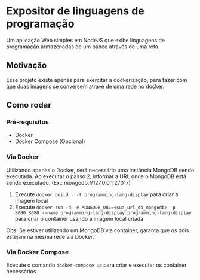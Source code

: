# Expositor de linguagens de programação
Um aplicação Web simples em NodeJS que exibe linguagens de programação armazenadas de um banco através de uma rota.

## Motivação
Esse projeto existe apenas para exercitar a dockerização, para fazer com que duas imagens se conversem atravé de uma rede no docker.

## Como rodar

### Pré-requisitos
- Docker
- Docker Compose (Opcional)

### Via Docker
Utilizando apenas o Docker, será necessário uma instância MongoDB sendo executada. Ao executar o passo 2, informar a URL onde o MongoDB está sendo executado. (Ex.: mongodb://127.0.0.1:27017)

1. Execute `docker build . -t programming-lang-display` para criar a imagem local
2. Execute `docker run -d -e MONGODB_URL=<sua_url_do_mongodb> -p 8080:8080 --name programming-lang-display programming-lang-display` para criar o container usando a imagem local criada

Obs: Se estiver utilizando um MongoDB via container, garanta que os dois estejam na mesma rede via Docker.

### Via Docker Compose
Execute o comando `docker-compose up` para criar e executar os container necessários